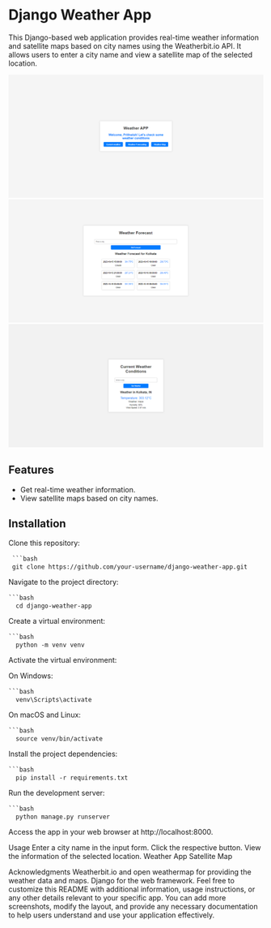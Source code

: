 # Django Weather App

This Django-based web application provides real-time weather information and satellite maps based on city names using the Weatherbit.io API. It allows users to enter a city name and view a satellite map of the selected location.

![Weather App Screenshot](Projectimages\UI.png)
![Weather App Screenshot](Projectimages\UI2.png)
![Weather App Screenshot](Projectimages\UI3.png)
## Features

- Get real-time weather information.
- View satellite maps based on city names.

## Installation
Clone this repository:

     ```bash
     git clone https://github.com/your-username/django-weather-app.git
Navigate to the project directory:

    ```bash
      cd django-weather-app
Create a virtual environment:

    ```bash
      python -m venv venv
Activate the virtual environment:

On Windows:

    ```bash
      venv\Scripts\activate
On macOS and Linux:

    ```bash
      source venv/bin/activate
Install the project dependencies:

    ```bash
      pip install -r requirements.txt
Run the development server:

    ```bash
      python manage.py runserver
Access the app in your web browser at http://localhost:8000.

Usage
Enter a city name in the input form.
Click the respective button.
View the information of the selected location.
Weather App Satellite Map

Acknowledgments
Weatherbit.io and open weathermap for providing the weather data and maps.
Django for the web framework.
Feel free to customize this README with additional information, usage instructions, or any other details relevant to your specific app. You can add more screenshots, modify the layout, and provide any necessary documentation to help users understand and use your application effectively.
